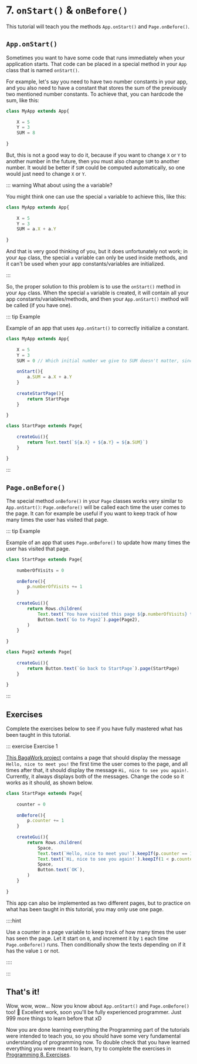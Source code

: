 <script>
	import ViewApp from '$lib/ViewApp.svelte'
</script>

# 7. `onStart()` & `onBefore()`
This tutorial will teach you the methods `App.onStart()` and `Page.onBefore()`.


## `App.onStart()`
Sometimes you want to have some code that runs immediately when your application starts. That code can be placed in a special method in your `App` class that is named `onStart()`.

For example, let's say you need to have two number constants in your app, and you also need to have a constant that stores the sum of the previously two mentioned number constants. To achieve that, you can hardcode the sum, like this:

```js
class MyApp extends App{
	
	X = 5
	Y = 3
	SUM = 8
	
}
```

But, this is not a good way to do it, because if you want to change `X` or `Y` to another number in the future, then you must also change `SUM` to another number. It would be better if `SUM` could be computed automatically, so one would just need to change `X` or `Y`.

::: warning What about using the a variable?

You might think one can use the special `a` variable to achieve this, like this:

```js
class MyApp extends App{
	
	X = 5
	Y = 3
	SUM = a.X + a.Y
	
}
```

And that is very good thinking of you, but it does unfortunately not work; in your `App` class, the special `a` variable can only be used inside methods, and it can't be used when your app constants/variables are initialized.

:::

So, the proper solution to this problem is to use the `onStart()` method in your `App` class. When the special `a` variable is created, it will contain all your app constants/variables/methods, and then your `App.onStart()` method will be called (if you have one).

::: tip Example

Example of an app that uses `App.onStart()` to correctly initialize a constant.

```js baga-show-editor-code
class MyApp extends App{
	
	X = 5
	Y = 3
	SUM = 0 // Which initial number we give to SUM doesn't matter, since it will be given its correct number in onStart().
	
	onStart(){
		a.SUM = a.X + a.Y
	}
	
	createStartPage(){
		return StartPage
	}
	
}

class StartPage extends Page{
	
	createGui(){
		return Text.text(`${a.X} + ${a.Y} = ${a.SUM}`)
	}
	
}
```

:::





## `Page.onBefore()`
The special method `onBefore()` in your `Page` classes works very similar to `App.onStart()`: `Page.onBefore()` will be called each time the user comes to the page. It can for example be useful if you want to keep track of how many times the user has visited that page.

::: tip Example

Example of an app that uses `Page.onBefore()` to update how many times the user has visited that page.

```js baga-show-editor-code
class StartPage extends Page{
	
	numberOfVisits = 0
	
	onBefore(){
		p.numberOfVisits += 1
	}
	
	createGui(){
		return Rows.children(
			Text.text(`You have visited this page ${p.numberOfVisits} times.`),
			Button.text(`Go to Page2`).page(Page2),
		)
	}
	
}

class Page2 extends Page{
	
	createGui(){
		return Button.text(`Go back to StartPage`).page(StartPage)
	}
	
}
```

:::





## Exercises
Complete the exercises below to see if you have fully mastered what has been taught in this tutorial.


::: exercise Exercise 1

[This BagaWork project](/editor#eNq9kttKw0AQhl9lnRtbWEobLZTclCiiRTxgC1psoUsyaYPJbtidYEvIu5s0NjahVW/0YsNM5p/Tt5uCiGOwU3CVh2CDGwpj2N3GiWOGa0LpGZbb6UzOqDiuRkE4JqHpUSyx1S4jpJESLVkVKP5mZVIGGQdfhR5qA/ZrCoEHdo+DFFHRcZsCHJTvG6QXsLs7e5rb2ZxDnNerZZbFRqVTG7zqXw1fOI3pr5OgOfeTejcddxWEnkbZKkMzGsfCRb7zJnnJDuWf1uIGw1BxJgMXGSkWIRLbqORk0T6oDr6kBrFQMrEUgdzX13tdJERKfuY/3Fa6do0rhzXY590zDhuwrYG1gzXBKA7zRWvQapwc8zbyHS8J/wGWo8uVt5fGaCUk6w2GR1e/VGESyQMNmsIGpXu1V/IH7RTNN+LDsDNeorQaKK8koXaW+Pcgn1eCTk3BUufvB4e/ez297p6uHukfi1hHc6z+ka4NWPPsA0PKkeM=) contains a page that should display the message `Hello, nice to meet you!` the first time the user comes to the page, and all times after that, it should display the message `Hi, nice to see you again!`. Currently, it always displays both of the messages. Change the code so it works as it should, as shown below.

```js baga-show
class StartPage extends Page{
	
	counter = 0
	
	onBefore(){
		p.counter += 1
	}
	
	createGui(){
		return Rows.children(
			Space,
			Text.text(`Hello, nice to meet you!`).keepIf(p.counter == 1),
			Text.text(`Hi, nice to see you again!`).keepIf(1 < p.counter),
			Space,
			Button.text(`OK`),
		)
	}
	
}
```

This app can also be implemented as two different pages, but to practice on what has been taught in this tutorial, you may only use one page.

::::hint

Use a counter in a page variable to keep track of how many times the user has seen the page. Let it start on `0`, and increment it by `1` each time `Page.onBefore()` runs. Then conditionally show the texts depending on if it has the value `1` or not.

::::

:::




## That's it!
Wow, wow, wow... Now you know about `App.onStart()` and `Page.onBefore()` too! 🥳 Excellent work, soon you'll be fully experienced programmer. Just 999 more things to learn before that xD

Now you are done learning everything the Programming part of the tutorials were intended to teach you, so you should have some very fundamental understanding of programming now. To double check that you have learned everything you were meant to learn, try to complete the exercises in [Programming 8. Exercises](../exercises/).